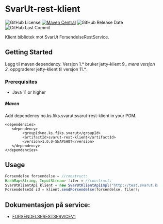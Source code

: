 # SvarUt-rest-klient 
![GitHub License](https://img.shields.io/github/license/ks-no/svarut-rest-klient)
[![Maven Central](https://img.shields.io/maven-central/v/no.ks.fiks.svarut/svarut-rest-klient)](https://search.maven.org/artifact/no.ks.fiks.svarut/svarut-rest-klient)
![GitHub Release Date](https://img.shields.io/github/release-date/ks-no/svarut-rest-klient.svg)
![GitHub Last Commit](https://img.shields.io/github/last-commit/ks-no/svarut-rest-klient.svg)

Klient bibliotek mot SvarUt ForsendelseRestService. 

## Getting Started
Legg til maven dependency. Versjon 1.* bruker jetty-klient 9.*, mens versjon 2.* oppgraderer jetty-klient til versjon 11.*.

### Prerequisites

  - Java 11 or higher

##### Maven
Add dependency no.ks.fiks.svarut:svarut-rest-klient in your POM.

    <dependencies>
       <dependency>
            <groupId>no.ks.fiks.svarut</groupId>
            <artifactId>svarut-rest-klient</artifactId>
            <version>1.0.0-SNAPSHOT</version>
       </dependency>
    </dependencies>


## Usage

```java
Forsendelse forsendelse = //construct;
HashMap<String, InputStream> filer = //construct;
SvarUtKlientApi klient = new SvarUtKlientApiImpl("http://test.svarut.ks.no", avsender, servicePassord);
ForsendelseId id = klient.sendForsendelse(forsendelse, filer);
```


## Dokumentasjon på service:
 
 * [FORSENDELSERESTSERVICEV1](https://ks-no.github.io/svarut/integrasjon/forsendelserestservicev1/)
